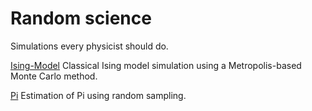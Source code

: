 # Random science
Simulations every physicist should do.

[Ising-Model](https://github.com/ajrazander/random-science/blob/master/2DIsingV2.ipynb)
Classical Ising model simulation using a Metropolis-based Monte Carlo method.

[Pi](https://github.com/ajrazander/random-science/blob/master/Pi.ipynb)
Estimation of Pi using random sampling.
